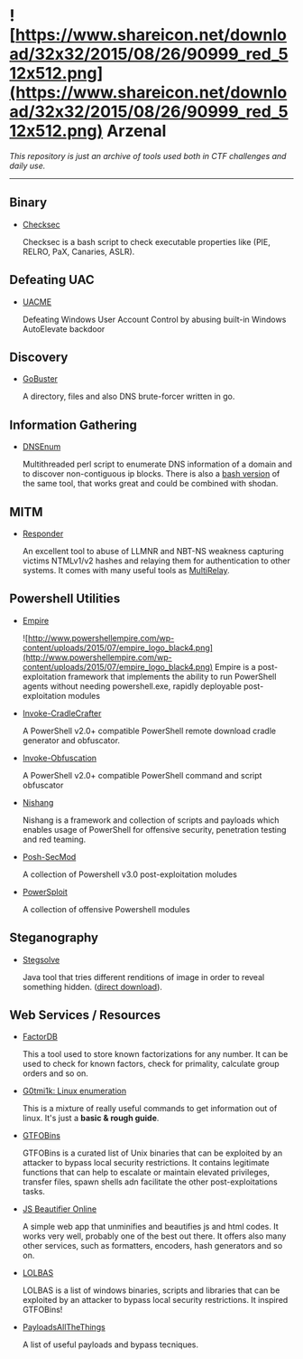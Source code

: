 # ![https://www.shareicon.net/download/32x32/2015/08/26/90999_red_512x512.png](https://www.shareicon.net/download/32x32/2015/08/26/90999_red_512x512.png) Arzenal 

*This repository is just an archive of tools used both in CTF challenges and daily use.*

--------------

Binary
---------------------
* [Checksec](https://raw.githubusercontent.com/RobinDavid/checksec/master/checksec.sh)

    Checksec is a bash script to check executable properties like (PIE, RELRO, PaX, Canaries, ASLR).

Defeating UAC
---------------------
* [UACME](https://github.com/hfiref0x/UACME)

    Defeating Windows User Account Control by abusing built-in Windows AutoElevate backdoor

Discovery
---------------------
* [GoBuster](https://github.com/OJ/gobuster)

    A directory, files and also DNS brute-forcer written in go. 

Information Gathering
---------------------
* [DNSEnum](https://github.com/fwaeytens/dnsenum)

    Multithreaded perl script to enumerate DNS information of a domain and to discover non-contiguous ip blocks.
    There is also a [bash version](https://github.com/theMiddleBlue/DNSenum) of the same tool, that works great and could be    combined with shodan.    

MITM
---------------------
* [Responder](https://github.com/lgandx/Responder)

    An excellent tool to abuse of LLMNR and NBT-NS weakness capturing victims NTMLv1/v2 hashes and relaying them for authentication to other systems. It comes with many useful tools as [MultiRelay](https://github.com/lgandx/Responder/blob/master/tools/MultiRelay.py).
    
Powershell Utilities
----------------------
* [Empire](https://github.com/EmpireProject/Empire)

     ![http://www.powershellempire.com/wp-content/uploads/2015/07/empire_logo_black4.png](http://www.powershellempire.com/wp-content/uploads/2015/07/empire_logo_black4.png) Empire is a post-exploitation framework that implements the ability to run PowerShell agents without needing powershell.exe, rapidly deployable post-exploitation modules

* [Invoke-CradleCrafter](https://github.com/danielbohannon/Invoke-CradleCrafter)

    A PowerShell v2.0+ compatible PowerShell remote download cradle generator and obfuscator.

* [Invoke-Obfuscation](https://github.com/danielbohannon/Invoke-Obfuscation)

    A PowerShell v2.0+ compatible PowerShell command and script obfuscator

* [Nishang](https://github.com/samratashok/nishang)

    Nishang is a framework and collection of scripts and payloads which enables usage of PowerShell for offensive security, penetration testing and red teaming. 

* [Posh-SecMod](https://github.com/darkoperator/Posh-SecMod)

    A collection of Powershell v3.0 post-exploitation moludes

* [PowerSploit](https://github.com/PowerShellMafia/PowerSploit)

    A collection of offensive Powershell modules

Steganography
---------------------
* [Stegsolve](http://www.caesum.com/handbook/stego.htm)
   
    Java tool that tries different renditions of image in order to reveal something hidden. ([direct download](http://www.caesum.com/handbook/Stegsolve.jar)).
    
Web Services / Resources
---------------------

* [FactorDB](http://factordb.com)

    This a tool used to store known factorizations for any number. It can be used to check for known factors, check for primality, calculate group orders and so on.

* [G0tmi1k: Linux enumeration](https://blog.g0tmi1k.com/2011/08/basic-linux-privilege-escalation/)

    This is a mixture of really useful commands to get information out of linux. It's just a **basic & rough guide**.

* [GTFOBins](https://gtfobins.github.io/)

    GTFOBins is a curated list of Unix binaries that can be exploited by an attacker to bypass local security restrictions.
    It contains legitimate functions that can help to escalate or maintain elevated privileges, transfer files, spawn shells adn facilitate the other post-exploitations tasks.

* [JS Beautifier Online](https://www.cleancss.com/javascript-beautify/)

    A simple web app that unminifies and beautifies js and html codes. It works very well, probably one of the best out there.
    It offers also many other services, such as formatters, encoders, hash generators and so on.

* [LOLBAS](https://lolbas-project.github.io/)

    LOLBAS is a list of windows binaries, scripts and libraries that can be exploited by an attacker to bypass local security restrictions. It inspired GTFOBins!
 
* [PayloadsAllTheThings](https://github.com/swisskyrepo/PayloadsAllTheThings/)

    A list of useful payloads and bypass tecniques. 
